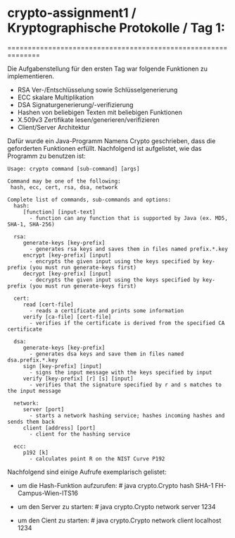 # crypto-assignment1 / Kryptographische Protokolle / Tag 1:
==============================================================

Die Aufgabenstellung für den ersten Tag war folgende Funktionen zu implementieren.

  - RSA Ver-/Entschlüsselung sowie Schlüsselgenerierung
  - ECC skalare Multiplikation
  - DSA Signaturgenerierung/-verifizierung
  - Hashen von beliebigen Texten mit beliebigen Funktionen
  - X.509v3 Zertifikate lesen/generieren/verifizieren
  - Client/Server Architektur

Dafür wurde ein Java-Programm Namens Crypto geschrieben, dass die geforderten Funktionen erfüllt. Nachfolgend ist aufgelistet, wie das Programm zu benutzen ist:


```
Usage: crypto command [sub-command] [args]                  
                                                            
Command may be one of the following:                        
 hash, ecc, cert, rsa, dsa, network                         
                                                            
Complete list of commands, sub-commands and options:        
  hash:                                                     
     [function] [input-text]                                
       - function can any function that is supported by Java (ex. MD5, SHA-1, SHA-256)
                                                            
  rsa:                                                      
     generate-keys [key-prefix]                             
       - generates rsa keys and saves them in files named prefix.*.key
     encrypt [key-prefix] [input]                           
       - encrypts the given input using the keys specified by key-prefix (you must run generate-keys first)
     decrypt [key-prefix] [input]                           
       - decrypts the given input using the keys specified by key-prefix (you must run generate-keys first)
                                                            
  cert:                                                     
     read [cert-file]                                       
       - reads a certificate and prints some information    
     verify [ca-file] [cert-file]                           
       - verifies if the certificate is derived from the specified CA certificate
                                                            
  dsa:                                                      
     generate-keys [key-prefix]                             
       - generates dsa keys and save them in files named dsa.prefix.*.key
     sign [key-prefix] [input]                              
       - signs the input message with the keys specified by input
     verify [key-prefix] [r] [s] [input]                    
       - verifies that the signature specified by r and s matches to the input message
                                                            
  network:                                                  
     server [port]                                          
       - starts a network hashing service; hashes incoming hashes and sends them back 
     client [address] [port]                                
       - client for the hashing service                     
                                                            
  ecc:                                                      
     p192 [k]                                               
       - calculates point R on the NIST Curve P192          

```

Nachfolgend sind einige Aufrufe exemplarisch gelistet:

 - um die Hash-Funktion aufzurufen: # java crypto.Crypto hash SHA-1 FH-Campus-Wien-ITS16  

 - um den Server zu starten:        # java crypto.Crypto network server 1234 

 - um den Cient zu starten:         # java crypto.Crypto network client localhost 1234  


